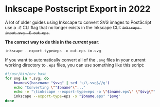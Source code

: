 # Inkscape Postscript Export in 2022

A lot of older guides using Inkscape to convert SVG images to PostScript
use a `-E` CLI flag that no longer exists in the Inkscape CLI:
~~`inkscape input.svg -E out.eps`~~.

**The correct way to do this in the *current* year:**
```
inkscape --export-type=eps -o out.eps in.svg
```

If you want to automatically convert all of the `.svg` files in your current
working directory to `.eps` files, you can use something like this script:
```bash
#!/usr/bin/env bash
for svg in *.svg; do
    bname=$(basename "$svg" | sed 's/\.svg$//g')
    echo "Converting \""$bname"\"..."
    echo -e "\tinkscape --export-type=eps -o \"$bname.eps\" \"$svg\""
    inkscape --export-type=eps -o "$bname.eps" "$svg"
done
```
